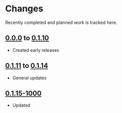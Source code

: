 # Changes
Recently completed and planned work is tracked here.

## [0.0.0](.) to [0.1.10](.)
- Created early releases

## [0.1.11](.) to [0.1.14](.)
- General updates

## [0.1.15-1000](.)
- Updated
